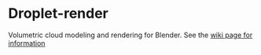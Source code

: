 # Droplet-render
Volumetric cloud modeling and rendering for Blender. See the [wiki page for information](https://github.com/jaelpark/droplet-render/wiki)
